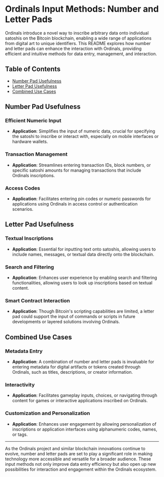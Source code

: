# Ordinals Input Methods: Number and Letter Pads

Ordinals introduce a novel way to inscribe arbitrary data onto individual satoshis on the Bitcoin blockchain, enabling a wide range of applications from digital art to unique identifiers. This README explores how number and letter pads can enhance the interaction with Ordinals, providing efficient and intuitive methods for data entry, management, and interaction.

## Table of Contents

- [Number Pad Usefulness](#number-pad-usefulness)
- [Letter Pad Usefulness](#letter-pad-usefulness)
- [Combined Use Cases](#combined-use-cases)

## Number Pad Usefulness

### Efficient Numeric Input
- **Application**: Simplifies the input of numeric data, crucial for specifying the satoshi to inscribe or interact with, especially on mobile interfaces or hardware wallets.

### Transaction Management
- **Application**: Streamlines entering transaction IDs, block numbers, or specific satoshi amounts for managing transactions that include Ordinals inscriptions.

### Access Codes
- **Application**: Facilitates entering pin codes or numeric passwords for applications using Ordinals in access control or authentication scenarios.

## Letter Pad Usefulness

### Textual Inscriptions
- **Application**: Essential for inputting text onto satoshis, allowing users to include names, messages, or textual data directly onto the blockchain.

### Search and Filtering
- **Application**: Enhances user experience by enabling search and filtering functionalities, allowing users to look up inscriptions based on textual content.

### Smart Contract Interaction
- **Application**: Though Bitcoin's scripting capabilities are limited, a letter pad could support the input of commands or scripts in future developments or layered solutions involving Ordinals.

## Combined Use Cases

### Metadata Entry
- **Application**: A combination of number and letter pads is invaluable for entering metadata for digital artifacts or tokens created through Ordinals, such as titles, descriptions, or creator information.

### Interactivity
- **Application**: Facilitates gameplay inputs, choices, or navigating through content for games or interactive applications inscribed on Ordinals.

### Customization and Personalization
- **Application**: Enhances user engagement by allowing personalization of inscriptions or application interfaces using alphanumeric codes, names, or tags.

---

As the Ordinals project and similar blockchain innovations continue to evolve, number and letter pads are set to play a significant role in making technology more accessible and versatile for a broader audience. These input methods not only improve data entry efficiency but also open up new possibilities for interaction and engagement within the Ordinals ecosystem.
